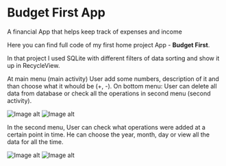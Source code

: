 # Budget First App
A financial App that helps keep track of expenses and income

Here you can find full code of my first home project App - <b>Budget First</b>.

In that project I used SQLite with different filters of data sorting and show it up in RecycleView.

At main menu (main activity) User add some numbers, description of it and than choose what it whould be (+, -).
On bottom menu: User can delete all data from database or check all the operations in second menu (second activity).

![Image alt](https://github.com/ZaberZiv/Home-project/raw/master/Screenshot_1.png)
![Image alt](https://github.com/ZaberZiv/Home-project/raw/master/Screenshot_2.png)

In the second menu, User can check what operations were added at a certain point in time. 
He can choose the year, month, day or view all the data for all the time.

![Image alt](https://github.com/ZaberZiv/Home-project/raw/master/Screenshot_3.png)
![Image alt](https://github.com/ZaberZiv/Home-project/raw/master/Screenshot_4.png)
